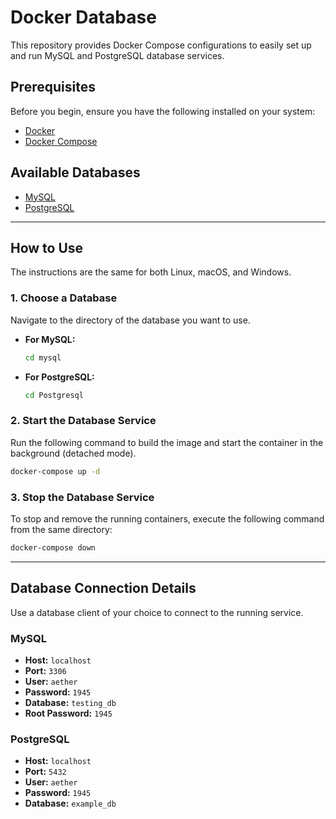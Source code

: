 # Docker Database

This repository provides Docker Compose configurations to easily set up and run MySQL and PostgreSQL database services.

## Prerequisites

Before you begin, ensure you have the following installed on your system:
- [Docker](https://docs.docker.com/get-docker/)
- [Docker Compose](https://docs.docker.com/compose/install/)

## Available Databases

- [MySQL](./mysql/)
- [PostgreSQL](./Postgresql/)

---

## How to Use

The instructions are the same for both Linux, macOS, and Windows.

### 1. Choose a Database

Navigate to the directory of the database you want to use.

- **For MySQL:**
  ```bash
  cd mysql
  ```

- **For PostgreSQL:**
  ```bash
  cd Postgresql
  ```

### 2. Start the Database Service

Run the following command to build the image and start the container in the background (detached mode).

```bash
docker-compose up -d
```

### 3. Stop the Database Service

To stop and remove the running containers, execute the following command from the same directory:

```bash
docker-compose down
```

---

## Database Connection Details

Use a database client of your choice to connect to the running service.

### MySQL

- **Host:** `localhost`
- **Port:** `3306`
- **User:** `aether`
- **Password:** `1945`
- **Database:** `testing_db`
- **Root Password:** `1945`

### PostgreSQL

- **Host:** `localhost`
- **Port:** `5432`
- **User:** `aether`
- **Password:** `1945`
- **Database:** `example_db`